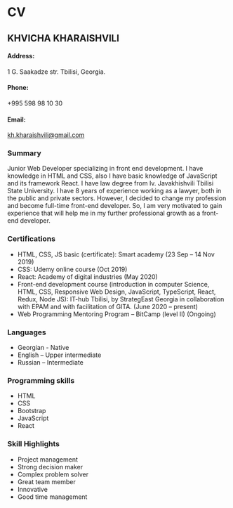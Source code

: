 CV
====================

KHVICHA KHARAISHVILI
---------------------

#### Address:
1 G. Saakadze str. Tbilisi, Georgia.

#### Phone:
+995 598 98 10 30 

#### Email:
kh.kharaishvili@gmail.com

### Summary
Junior Web Developer specializing in front end development. I have knowledge in HTML and CSS, also I have basic knowledge of JavaScript and its framework React. I have law degree from Iv. Javakhishvili Tbilisi State University. I have 8 years of experience working as a lawyer, both in the public and private sectors. However, I decided to change my profession and become full-time front-end developer. So, I am very motivated to gain experience that will help me in my further professional growth as a front-end developer.

### Certifications
* HTML, CSS, JS basic  (certificate): Smart academy (23 Sep – 14 Nov 2019)
* CSS: Udemy online course (Oct 2019)
* React: Academy of digital industries (May 2020)
* Front-end development course (introduction in computer Science, HTML, CSS, Responsive Web Design, JavaScript, TypeScript, React, Redux, Node JS): IT-hub Tbilisi, by StrategEast Georgia in collaboration with EPAM and with facilitation of GITA. (June 2020 – present)
* Web Programming Mentoring Program – BitCamp (level II) (Ongoing)

### Languages
* Georgian - Native
* English – Upper intermediate
* Russian – Intermediate

### Programming skills
* HTML
* CSS
* Bootstrap
* JavaScript
* React

### Skill Highlights
*	Project management
*	Strong decision maker
*	Complex problem solver	
*	Great team member
*	Innovative
*	Good time management
